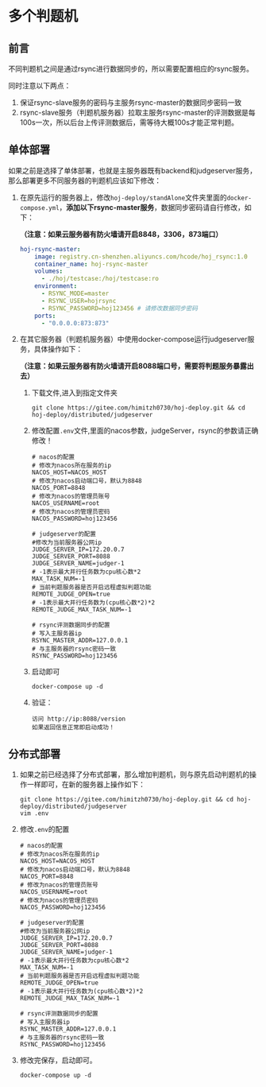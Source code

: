 # 多个判题机

## 前言

不同判题机之间是通过rsync进行数据同步的，所以需要配置相应的rsync服务。

同时注意以下两点：

1. 保证rsync-slave服务的密码与主服务rsync-master的数据同步密码一致
2. rsync-slave服务（判题机服务器）拉取主服务rsync-master的评测数据是每100s一次，所以后台上传评测数据后，需等待大概100s才能正常判题。

## 单体部署

如果之前是选择了单体部署，也就是主服务器既有backend和judgeserver服务，那么部署更多不同服务器的判题机应该如下修改：

1. 在原先运行的服务器上，修改`hoj-deploy/standAlone`文件夹里面的`docker-compose.yml`，**添加以下rsync-master服务**，数据同步密码请自行修改，如下：

   **（注意：如果云服务器有防火墙请开启8848，3306，873端口）**

   ```yaml
   hoj-rsync-master:
       image: registry.cn-shenzhen.aliyuncs.com/hcode/hoj_rsync:1.0
       container_name: hoj-rsync-master
       volumes:
         - ./hoj/testcase:/hoj/testcase:ro
       environment:
         - RSYNC_MODE=master
         - RSYNC_USER=hojrsync 
         - RSYNC_PASSWORD=hoj123456 # 请修改数据同步密码
       ports:
         - "0.0.0.0:873:873"
   ```

2. 在其它服务器（判题机服务器）中使用docker-compose运行judgeserver服务，具体操作如下：

   **（注意：如果云服务器有防火墙请开启8088端口号，需要将判题服务暴露出去）**

   

   1. 下载文件,进入到指定文件夹

      ```shell
      git clone https://gitee.com/himitzh0730/hoj-deploy.git && cd hoj-deploy/distributed/judgeserver
      ```

   2. 修改配置`.env`文件,里面的nacos参数，judgeServer，rsync的参数请正确修改！

      ```properties
      # nacos的配置
      # 修改为nacos所在服务的ip
      NACOS_HOST=NACOS_HOST
      # 修改为nacos启动端口号，默认为8848
      NACOS_PORT=8848
      # 修改为nacos的管理员账号
      NACOS_USERNAME=root
      # 修改为nacos的管理员密码
      NACOS_PASSWORD=hoj123456
      
      # judgeserver的配置
      #修改为当前服务器公网ip
      JUDGE_SERVER_IP=172.20.0.7
      JUDGE_SERVER_PORT=8088
      JUDGE_SERVER_NAME=judger-1
      # -1表示最大并行任务数为cpu核心数*2
      MAX_TASK_NUM=-1
      # 当前判题服务器是否开启远程虚拟判题功能
      REMOTE_JUDGE_OPEN=true
      # -1表示最大并行任务数为(cpu核心数*2)*2
      REMOTE_JUDGE_MAX_TASK_NUM=-1
      
      # rsync评测数据同步的配置
      # 写入主服务器ip
      RSYNC_MASTER_ADDR=127.0.0.1
      # 与主服务器的rsync密码一致
      RSYNC_PASSWORD=hoj123456
      ```

   3. 启动即可

      ```shell
      docker-compose up -d
      ```
      
   4. 验证：

      ```
      访问 http://ip:8088/version
      如果返回信息正常即启动成功！
      ```

      

   


## 分布式部署

1. 如果之前已经选择了分布式部署，那么增加判题机，则与原先启动判题机的操作一样即可，在新的服务器上操作如下：

   ```shell
   git clone https://gitee.com/himitzh0730/hoj-deploy.git && cd hoj-deploy/distributed/judgeserver
   vim .env
   ```

2. 修改`.env`的配置

   ```properties
   # nacos的配置
   # 修改为nacos所在服务的ip
   NACOS_HOST=NACOS_HOST
   # 修改为nacos启动端口号，默认为8848
   NACOS_PORT=8848
   # 修改为nacos的管理员账号
   NACOS_USERNAME=root
   # 修改为nacos的管理员密码
   NACOS_PASSWORD=hoj123456
   
   # judgeserver的配置
   #修改为当前服务器公网ip
   JUDGE_SERVER_IP=172.20.0.7
   JUDGE_SERVER_PORT=8088
   JUDGE_SERVER_NAME=judger-1
   # -1表示最大并行任务数为cpu核心数*2
   MAX_TASK_NUM=-1
   # 当前判题服务器是否开启远程虚拟判题功能
   REMOTE_JUDGE_OPEN=true
   # -1表示最大并行任务数为(cpu核心数*2)*2
   REMOTE_JUDGE_MAX_TASK_NUM=-1
   
   # rsync评测数据同步的配置
   # 写入主服务器ip
   RSYNC_MASTER_ADDR=127.0.0.1
   # 与主服务器的rsync密码一致
   RSYNC_PASSWORD=hoj123456
   ```
   
3. 修改完保存，启动即可。

   ```shell
   docker-compose up -d
   ```